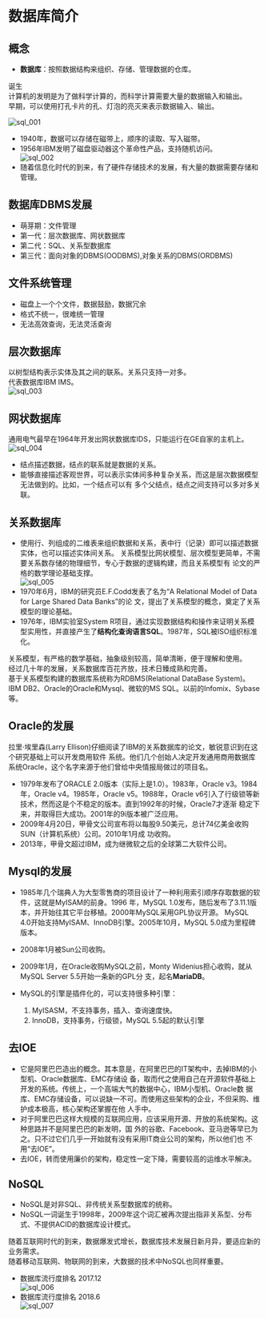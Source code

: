 # 数据库简介

## 概念

* **数据库**：按照数据结构来组织、存储、管理数据的仓库。

诞生  
计算机的发明是为了做科学计算的，而科学计算需要大量的数据输入和输出。  
早期，可以使用打孔卡片的孔、灯泡的亮灭来表示数据输入、输出。  

![sql_001](../img/sqlimg/sql_001.jpg)  

* 1940年，数据可以存储在磁带上，顺序的读取、写入磁带。  
* 1956年IBM发明了磁盘驱动器这个革命性产品，支持随机访问。  
![sql_002](../img/sqlimg/sql_002.jpg)  
* 随着信息化时代的到来，有了硬件存储技术的发展，有大量的数据需要存储和管理。

## 数据库DBMS发展

* 萌芽期：文件管理
* 第一代：层次数据库、网状数据库
* 第二代：SQL、关系型数据库
* 第三代：面向对象的DBMS(OODBMS),对象关系的DBMS(ORDBMS)

## 文件系统管理

* 磁盘上一个个文件，数据鼓励，数据冗余
* 格式不统一，很难统一管理
* 无法高效查询，无法灵活查询

## 层次数据库

以树型结构表示实体及其之间的联系。关系只支持一对多。  
代表数据库IBM IMS。  
![sql_003](../img/sqlimg/sql_003.jpg)  

## 网状数据库

通用电气最早在1964年开发出网状数据库IDS，只能运行在GE自家的主机上。  
![sql_004](../img/sqlimg/sql_004.jpg)  

* 结点描述数据，结点的联系就是数据的关系。
* 能够直接描述客观世界，可以表示实体间多种复杂关系，而这是层次数据模型无法做到的。比如，一个结点可以有 多个父结点，结点之间支持可以多对多关联。  

## 关系数据库

* 使用行、列组成的二维表来组织数据和关系，表中行（记录）即可以描述数据实体，也可以描述实体间关系。 关系模型比网状模型、层次模型更简单，不需要关系数存储的物理细节，专心于数据的逻辑构建，而且关系模型有 论文的严格的数学理论基础支撑。  
![sql_005](../img/sqlimg/sql_005.jpg)  
* 1970年6月，IBM的研究员E.F.Codd发表了名为“A Relational Model of Data for Large Shared Data Banks”的论 文，提出了关系模型的概念，奠定了关系模型的理论基础。  
* 1976年，IBM实验室System R项目，通过实现数据结构和操作来证明关系模型实用性，并直接产生了**结构化查询语言SQL**。1987年，SQL被ISO组织标准化。  

关系模型，有严格的数学基础，抽象级别较高，简单清晰，便于理解和使用。  
经过几十年的发展，关系数据库百花齐放，技术日臻成熟和完善。  
基于关系模型构建的数据库系统称为RDBMS(Relational DataBase System)。 IBM DB2、Oracle的Oracle和Mysql、微软的MS SQL。以前的Infomix、Sybase等。  

## Oracle的发展

拉里·埃里森(Larry Ellison)仔细阅读了IBM的关系数据库的论文，敏锐意识到在这个研究基础上可以开发商用软件 系统。他们几个创始人决定开发通用商用数据库系统Oracle，这个名字来源于他们曾给中央情报局做过的项目名。  

* 1979年发布了ORACLE 2.0版本（实际上是1.0）。1983年，Oracle v3。1984年，Oracle v4。1985年，Oracle v5。1988年，Oracle v6引入了行级锁等新技术，然而这是个不稳定的版本。直到1992年的时候，Oracle7才逐渐 稳定下来，并取得巨大成功。2001年的9i版本被广泛应用。  
* 2009年4月20日，甲骨文公司宣布将以每股9.50美元，总计74亿美金收购SUN（计算机系统）公司。2010年1月成 功收购。
* 2013年，甲骨文超过IBM，成为继微软之后的全球第二大软件公司。

## Mysql的发展

* 1985年几个瑞典人为大型零售商的项目设计了一种利用索引顺序存取数据的软件，这就是MyISAM的前身。1996 年，MySQL 1.0发布，随后发布了3.11.1版本，并开始往其它平台移植。2000年MySQL采用GPL协议开源。 MySQL 4.0开始支持MyISAM、InnoDB引擎。2005年10月，MySQL 5.0成为里程碑版本。  
* 2008年1月被Sun公司收购。
* 2009年1月，在Oracle收购MySQL之前，Monty Widenius担心收购，就从MySQL Server 5.5开始一条新的GPL分 支，起名**MariaDB**。  

* MySQL的引擎是插件化的，可以支持很多种引擎：  
    1. MyISASM，不支持事务，插入、查询速度快。  
    2. InnoDB，支持事务，行级锁，MySQL 5.5起的默认引擎

## 去IOE

* 它是阿里巴巴造出的概念。其本意是，在阿里巴巴的IT架构中，去掉IBM的小型机、Oracle数据库、EMC存储设 备，取而代之使用自己在开源软件基础上开发的系统。传统上，一个高端大气的数据中心，IBM小型机、Oracle数 据库、EMC存储设备，可以说缺一不可。而使用这些架构的企业，不但采购、维护成本极高，核心架构还掌握在他 人手中。
* 对于阿里巴巴这样大规模的互联网应用，应该采用开源、开放的系统架构。这种思路并不是阿里巴巴的新发明，国 外的谷歌、Facebook、亚马逊等早已为之。只不过它们几乎一开始就有没有采用IT商业公司的架构，所以他们也 不用“去IOE”。  
* 去IOE，转而使用廉价的架构，稳定性一定下降，需要较高的运维水平解决。  

## NoSQL

* NoSQL是对非SQL、非传统关系型数据库的统称。  
* NoSQL一词诞生于1998年，2009年这个词汇被再次提出指非关系型、分布式、不提供ACID的数据库设计模式。

随着互联网时代的到来，数据爆发式增长，数据库技术发展日新月异，要适应新的业务需求。  
随着移动互联网、物联网的到来，大数据的技术中NoSQL也同样重要。  

* 数据库流行度排名 2017.12  
![sql_006](../img/sqlimg/sql_006.jpg)  
* 数据库流行度排名 2018.6  
![sql_007](../img/sqlimg/sql_007.jpg)  













